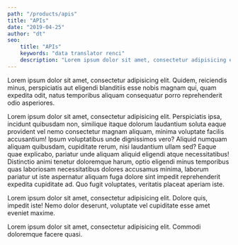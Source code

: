 ```yaml
---
path: "/products/apis"
title: "APIs"
date: "2019-04-25"
author: "dt"
seo:
    title: "APIs"
    keywords: "data translator renci"
    description: "Lorem ipsum dolor sit amet, consectetur adipisicing elit. Quod pariatur labore iste."
---
```



Lorem ipsum dolor sit amet, consectetur adipisicing elit. Quidem, reiciendis minus, perspiciatis aut eligendi blanditiis esse nobis magnam qui, quam expedita odit, natus temporibus aliquam consequatur porro reprehenderit odio asperiores.

Lorem ipsum dolor sit amet, consectetur adipisicing elit. Perspiciatis ipsa, incidunt quibusdam non, similique itaque dolorum laudantium soluta eaque provident vel nemo consectetur magnam aliquam, minima voluptate facilis accusantium! Ipsum voluptatibus unde dignissimos vero? Aliquid numquam aliquam quibusdam, cupiditate rerum, nisi laudantium ullam sed? Eaque quae explicabo, pariatur unde aliquam aliquid eligendi atque necessitatibus! Distinctio animi tenetur doloremque harum, optio eligendi minus temporibus quas laboriosam necessitatibus dolores accusamus minima, laborum pariatur ut iste aspernatur aliquam fuga dolore sint impedit reprehenderit expedita cupiditate ad. Quo fugit voluptates, veritatis placeat aperiam iste.

Lorem ipsum dolor sit amet, consectetur adipisicing elit. Dolore quis, impedit iste! Nemo dolor deserunt, voluptate vel cupiditate esse amet eveniet maxime.

Lorem ipsum dolor sit amet, consectetur adipisicing elit. Commodi doloremque facere quasi.